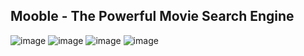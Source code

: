 ## Mooble - The Powerful Movie Search Engine
![image](https://user-images.githubusercontent.com/79497113/192004666-866d8d6b-bf9f-4c00-a855-84ebf27fbc5d.png)
![image](https://user-images.githubusercontent.com/79497113/192004912-19c2fb29-0fbe-49d5-8819-dadb4969f2ca.png)
![image](https://user-images.githubusercontent.com/79497113/192005003-2312b209-506f-4378-b844-23cabdb369e6.png)
![image](https://user-images.githubusercontent.com/79497113/192005075-06141fe9-1b85-44e1-90d2-97bb5dd773fc.png)
